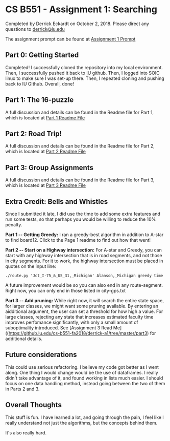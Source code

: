 # CS B551 - Assignment 1: Searching

Completed by Derrick Eckardt on October 2, 2018.  Please direct any questions to [derrick@iu.edu](mailto:derrick@iu.edu)

The assignment prompt can be found at [Assignment 1 Prompt](https://github.iu.edu/cs-b551-fa2018/derrick-a1/blob/master/a1-v2.pdf)

## Part 0: Getting Started

Completed!  I successfully cloned the repository into my local environment.  Then, I successfully pushed it back to IU github.  Then, I logged into SOIC linux to make sure I was set-up there.  Then, I repeated cloning and pushing back to IU GIthub.  Overall, done!

## Part 1: The 16-puzzle

A full discussion and details can be found in the Readme file for Part 1, which is located at [Part 1 Readme File](https://github.iu.edu/cs-b551-fa2018/derrick-a1/tree/master/part1)

## Part 2: Road Trip!

A full discussion and details can be found in the Readme file for Part 2, which is located at [Part 2 Readme File](https://github.iu.edu/cs-b551-fa2018/derrick-a1/tree/master/part2)

## Part 3: Group Assignments

A full discussion and details can be found in the Readme file for Part 3, which is located at [Part 3 Readme File](https://github.iu.edu/cs-b551-fa2018/derrick-a1/tree/master/part3)

## Extra Credit: Bells and Whistles

Since I submitted it late, I did use the time to add some extra features and run some tests, so that perhaps you would be willing to reduce the 10% penalty.

**Part 1 -- Getting Greedy:** I ran a greedy-best algorithm in addition to A-star to find board12.  Click to the Page 1 readme to find out how that went!

**Part 2 -- Start on a Highway intersection:** For A-star and Greedy, you can start with any highway intersection that is in road segments, and not those in city segments.  For it to work, the highway intersection must be placed in quotes on the input line:

    ./route.py 'Jct_I-75_&_US_31,_Michigan' Alanson,_Michigan greedy time

A future improvement would be so you can also end in any route-segment.  Right now, you can only end in those listed in city-gps.txt

**Part 3 -- Add pruning:** While right now, it will search the entire state space, for larger classes, we might want some pruning available.  By entering an aidditional argument, the user can set a threshold for how high a value.  For large classes, rejecting any state that increases estimated faculty time improves perfomance significantly, with only a small amount of suboptimality introduced.  See [Assignment 3 Read Me]((https://github.iu.edu/cs-b551-fa2018/derrick-a1/tree/master/part3) for additional details.

## Future considerations

This could use serious refactoring.  I believe my code got better as I went along.  One thing I would change would be the use of dataframes.  I really didn't take advantage of it, and found working in lists much easier.  I should focus on one data handling method, instead going between the two of them in Parts 2 and 3.

## Overall Thoughts

This stuff is fun.  I have learned a lot, and going through the pain, I feel like I really understand not just the algorithms, but the concepts behind them.

It's also really hard.